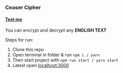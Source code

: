 ### Ceaser Cipher

#### [Test me](https://ceaser-cipher.vercel.app/)

You can encrypt and decrypt any **ENGLISH TEXT**

Steps for run:

1. Clone this repo
2. Open terminal in folder & run `npm i / yarn`
3. Then start project with `npm run start / yarn start`
4. Latest open [localhost:3000](http://localhost:3000)

